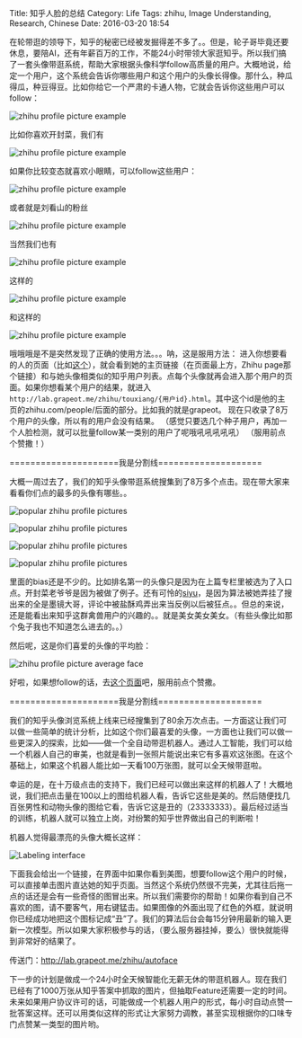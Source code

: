 Title: 知乎人脸的总结
Category: Life
Tags: zhihu, Image Understanding, Research, Chinese
Date: 2016-03-20 18:54

在轮带逛的领导下，知乎的秘密已经被发掘得差不多了。。但是，轮子哥毕竟还要休息，要陪AI，还有年薪百万的工作，不能24小时带领大家逛知乎。所以我们搞了一套头像带逛系统，帮助大家根据头像科学follow高质量的用户。大概地说，给定一个用户，这个系统会告诉你哪些用户和这个用户的头像长得像。那什么，种瓜得瓜，种豆得豆。比如你给它一个严肃的卡通人物，它就会告诉你这些用户可以follow：

![zhihu profile picture example](/images/zhihu-face-example-1.png)

比如你喜欢开封菜，我们有

![zhihu profile picture example](/images/zhihu-face-example-2.png)

如果你比较变态就喜欢小眼睛，可以follow这些用户：

![zhihu profile picture example](/images/zhihu-face-example-3.png)

或者就是刘看山的粉丝

![zhihu profile picture example](/images/zhihu-face-example-4.png)

当然我们也有

![zhihu profile picture example](/images/zhihu-face-example-5.png)

这样的

![zhihu profile picture example](/images/zhihu-face-example-6.png)

和这样的

![zhihu profile picture example](/images/zhihu-face-example-7.png)

哦哦哦是不是突然发现了正确的使用方法。。。呐，这是服用方法：
进入你想要看的人的页面（比如[这个](http://lab.grapeot.me/zhihu/touxiang/simpleprison.html)），就会看到她的主页链接（在页面最上方，Zhihu page那个链接）和与她头像相类似的知乎用户列表。点每个头像就再会进入那个用户的页面。如果你想看某个用户的结果，就进入`http://lab.grapeot.me/zhihu/touxiang/{用户id}.html`。其中这个id是他的主页的zhihu.com/people/后面的部分。比如我的就是grapeot。
现在只收录了8万个用户的头像，所以有的用户会没有结果。
（感觉只要选几个种子用户，再加一个人脸检测，就可以批量follow某一类别的用户了呢哦吼吼吼吼吼）
（服用前点个赞撒！）

=====================我是分割线====================

大概一周过去了，我们的知乎头像带逛系统搜集到了8万多个点击。现在带大家来看看你们点的最多的头像有哪些。。

![popular zhihu profile pictures](/images/zhihu-face-attractive-1.png)

![popular zhihu profile pictures](/images/zhihu-face-attractive-2.png)

![popular zhihu profile pictures](/images/zhihu-face-attractive-3.png)

![popular zhihu profile pictures](/images/zhihu-face-attractive-4.png)

里面的bias还是不少的。比如排名第一的头像只是因为在上篇专栏里被选为了入口点。开封菜老爷爷是因为被做了例子。还有可怜的[siyu](http://lab.grapeot.me/zhihu/touxiang/siyu-yang.html)，是因为算法被她弄挂了搜出来的全是墨镜大哥，评论中被盐酥鸡弄出来当反例以后被狂点。。但总的来说，还是能看出来知乎这群禽兽用户的兴趣的。。就是美女美女美女。（有些头像比如那个兔子我也不知道怎么进去的。。）

然后呢，这是你们喜爱的头像的平均脸：

![zhihu profile picture average face](/images/zhihu-face-average.png)

好啦，如果想follow的话，去[这个页面](http://lab.grapeot.me/zhihu/touxiang/most-popular)吧，服用前点个赞撒。

=====================我是分割线====================

我们的知乎头像浏览系统上线来已经搜集到了80余万次点击。一方面这让我们可以做一些简单的统计分析，比如这个你们最喜爱的头像，一方面也让我们可以做一些更深入的探索，比如——做一个全自动带逛机器人。通过人工智能，我们可以给一个机器人自己的审美，也就是看到一张照片能说出来它有多喜欢这张图。在这个基础上，如果这个机器人能比如一天看100万张图，就可以全天候带逛啦。

幸运的是，在十万级点击的支持下，我们已经可以做出来这样的机器人了！大概地说，我们把点击量在100以上的图给机器人看，告诉它这些是美的。然后随便找几百张男性和动物头像的图给它看，告诉它这是丑的（23333333）。最后经过适当的训练，机器人就可以独立上岗，对纷繁的知乎世界做出自己的判断啦！

机器人觉得最漂亮的头像大概长这样：

![Labeling interface](/images/zhihu-face-label.png)

下面我会给出一个链接，在界面中如果你看到美图，想要follow这个用户的时候，可以直接单击图片直达她的知乎页面。当然这个系统仍然很不完美，尤其往后拖一点的话还是会有一些奇怪的图冒出来。所以我们需要你的帮助！如果你看到自己不喜欢的图，请不要客气，用右键猛击。如果图像的外面出现了红色的外框，就说明你已经成功地把这个图标记成“丑”了。我们的算法后台会每15分钟用最新的输入更新一次模型。所以如果大家积极参与的话，（要么服务器挂掉，要么）很快就能得到非常好的结果了。

传送门：http://lab.grapeot.me/zhihu/autoface

下一步的计划是做成一个24小时全天候智能化无薪无休的带逛机器人。现在我们已经有了1000万张从知乎答案中抓取的图片，但抽取Feature还需要一定的时间。未来如果用户协议许可的话，可能做成一个机器人用户的形式，每小时自动点赞一批答案这样。还可以用类似这样的形式让大家努力调教，甚至实现根据你的口味专门点赞某一类型的图片哟。